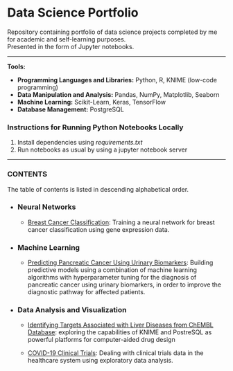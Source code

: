 # Data Science Portfolio

Repository containing portfolio of data science projects completed by me for academic and self-learning purposes.<br> 
Presented in the form of Jupyter notebooks.
<hr>

**Tools:**

- **Programming Languages and Libraries:** Python, R, KNIME (low-code programming)
- **Data Manipulation and Analysis:** Pandas, NumPy, Matplotlib, Seaborn
- **Machine Learning:** Scikit-Learn, Keras, TensorFlow
- **Database Management:** PostgreSQL

### Instructions for Running Python Notebooks Locally

1. Install dependencies using *requirements.txt* <br>
2. Run notebooks as usual by using a jupyter notebook server
<hr>

### CONTENTS

The table of contents is listed in descending alphabetical order. 

 - ### Neural Networks <br> 

     - [Breast Cancer Classification](https://github.com/arjeta-rushiti/data-science-portfolio/tree/main/breast_cancer_gene_expression): Training a neural network for breast cancer classification using gene expression data.
     
 - ### Machine Learning <br>
 
     - [Predicting Pancreatic Cancer Using Urinary Biomarkers](https://github.com/arjeta-rushiti/data-science-portfolio/tree/main/pancreatic_cancer_urinary_biomarkers): Building predictive models using a combination of machine learning algorithms with hyperparameter tuning for the diagnosis of pancreatic cancer using urinary biomarkers, in order to improve the diagnostic pathway for affected patients.

 - ### Data Analysis and Visualization <br> 
      
      - [Identifying Targets Associated with Liver Diseases from ChEMBL Database](https://github.com/arjeta-rushiti/data-science-portfolio/tree/main/targets_liver_chembl): exploring the capabilities of KNIME and PostreSQL as powerful platforms for computer-aided drug design
  
      - [COVID-19 Clinical Trials](https://github.com/arjeta-rushiti/data-science-portfolio/tree/main/covid19_clinical_trials): Dealing with clinical trials data in the healthcare system using exploratory data analysis.
